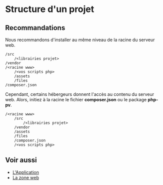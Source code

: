 # Structure d'un projet

## Recommandations

Nous recommandons d'installer au même niveau de la racine du serveur web.

```
/src
	/<librairies projet>
/vendor
/<racine www>
	/<vos scripts php>
	/assets
	/files
/composer.json
```

Cependant, certains hébergeurs donnent l'accès au contenu du serveur web. Alors, initiez à la racine le fichier **composer.json** ou le package **php-pv**.

```
/<racine www>
	/src
		/<librairies projet>
	/vendor
	/assets
	/files
	/composer.json
	/<vos scripts php>
```

## Voir aussi

- [L'Application](application.md)
- [La zone web](zoneweb/zoneweb.md)
